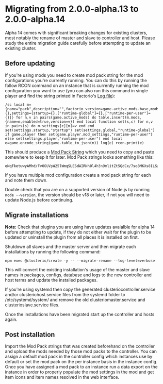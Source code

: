 # Migrating from 2.0.0-alpha.13 to 2.0.0-alpha.14

Alpha 14 comes with significant breaking changes for existing clusters, most notably the rename of master and slave to controller and host.
Please study the entire migration guide carefully before attempting to update an existing cluster.

## Before updating

If you're using mods you need to create mod pack string for the mod configurations you're currently running.
You can do this by running the follow RCON command on an instance that is currently running the mod configuration you want to use (you can also run this command in single player and find the string printed in Factorio's [Log file](https://wiki.factorio.com/Log_file)):

    /sc local m={name="pack",description="",factorio_version=game.active_mods.base,mods={},settings={startup={},["runtime-global"]={},["runtime-per-user"]={}}} for n,v in pairs(game.active_mods) do table.insert(m.mods,{name=n,enabled=true,version=v}) end local function set(s,c) for n,v in pairs(s) do m.settings[c][n]=v end end set(settings.startup,"startup") set(settings.global,"runtime-global") if game.player then set(game.player.mod_settings,"runtime-per-user") else set(settings.player,"runtime-per-user") end local e=game.encode_string(game.table_to_json(m)) log(e) rcon.print(e)

This should produce a [Mod Pack String](https://forums.factorio.com/viewtopic.php?f=96&t=103578) which you need to copy and paste somewhere to keep it for later.
Mod Pack strings looks something like this:

    eNqFketuwyAMhd/Fv0OUVpW25lWmqSLESdAIRNh0l4h3n9mlitZt5QdCx/7so8MKXs8ILSzaPEEFPZKJdmEbvIgiDNpwiDaczhjpU93Vu/r+Tmpz6Anah/V7RqcJRUavO4c9tBwTVnAF5upCGJeIsYx3tvsPbQTdb0lKHYlnPJHY0+ONvcdjvW8gP1ZAyGz9KL5XINaR0yLPXEFMnu2ManSh0+6j/GOFitqXG4mjNSUidVm5wlm7JMYG7Qhl3BX8FjyqZ9vztOk+NM2fvRPaceLbzbN+UejQFFOWXzfArvk6v2HWD9ZLv5JfxA1UwsubPBaMKhHGklLO76vAwfQ=

If you have multiple mod configuration create a mod pack string for each and note them down.

Double check that you are on a supported version of Node.js by running `node --version`, the version should be v18 or later, if not you will need to update Node.js before continuing.


## Migrate installations

**Note:** Check that plugins you are using have updates avaialble for alpha 14 before attempting to update, if they do not either wait for the plugin to be updated or uninstall the plugin from all places it is installed on first.

Shutdown all slaves and the master server and then migrate each installations by running the following command:

    npm exec @clusterio/create -y -- --migrate-rename --log-level=verbose

This will convert the existing installation's usage of the master and slave names in packages, configs, database and logs to the new controller and host terms and update the installed packages.

If you're using systemd then copy the generated clusteriocontroller.service and/or clusteriohost.service files from the systemd folder to /etc/systemd/system/ and remove the old clusteriomaster.service and clusterioslave.service files.

Once the installations have been migrated start up the controller and hosts again.


## Post installation

Import the Mod Pack strings that was created beforehand on the controller and upload the mods needed by those mod packs to the controller.
You can assign a default mod pack in the controller config which instances use by default or set the mod pack on the per instance basis in the instance config.
Once you have assigned a mod pack to an instance run a data export on the instance in order to properly populate the mod settings in the mod and get item icons and item names resolved in the web interface.
